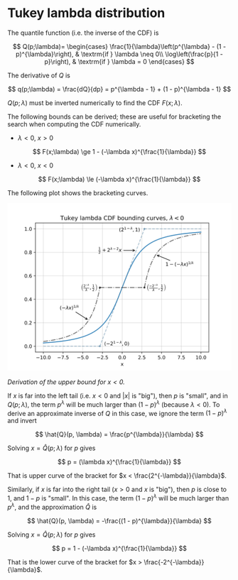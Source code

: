 Tukey lambda distribution
=========================

The quantile function (i.e. the inverse of the CDF) is

$$
Q(p;\lambda)= 
  \begin{cases}
    \frac{1}{\lambda}\left(p^{\lambda} - (1 - p)^{\lambda}\right),  & \textrm{if } \lambda \neq 0\\
    \log\left(\frac{p}{1 - p}\right),                               & \textrm{if } \lambda = 0
  \end{cases}
$$

The derivative of $Q$ is

$$
q(p;\lambda) = \frac{dQ}{dp} = p^{\lambda - 1} + (1 - p)^{\lambda - 1}
$$

$Q(p;\lambda)$ must be inverted numerically to find the CDF $F(x; \lambda)$.

The following bounds can be derived; these are useful for bracketing the search
when computing the CDF numerically.

* $\lambda < 0$, $x > 0$

$$
    F(x;\lambda) \ge 1 - (-\lambda x)^{\frac{1}{\lambda}}
$$

* $\lambda < 0$, $x < 0$

$$
    F(x;\lambda) \le (-\lambda x)^{\frac{1}{\lambda}}
$$

The following plot shows the bracketing curves.

![CDF bracketing curves](https://github.com/WarrenWeckesser/experiments/blob/main/c++/boost/tukeylambda/cdf_curves.svg)

*Derivation of the upper bound for $x < 0$.*

If $x$ is far into the left tail (i.e. $x < 0$ and $|x|$ is "big"), then $p$ is "small",
and in $Q(p;\lambda)$, the term $p^{\lambda}$ will be much larger than $(1 - p)^{\lambda}$ (because $\lambda < 0$).  To derive an approximate inverse of $Q$ in this case, we ignore
the term $(1 - p)^{\lambda}$ and invert

$$
  \hat{Q}(p, \lambda) = \frac{p^{\lambda}}{\lambda}
$$

Solving $x = \hat{Q}(p;\lambda)$ for $p$ gives

$$
    p = (\lambda x)^{\frac{1}{\lambda}}
$$

That is upper curve of the bracket for $x < \frac{2^{-\lambda}}{\lambda}$.

Similarly, if $x$ is far into the right tail ($x > 0$ and $x$ is "big"), then $p$
is close to $1$, and $1 - p$ is "small". In this case, the term $(1 - p)^{\lambda}$
will be much larger than $p^{\lambda}$, and the approximation $\hat{Q}$ is

$$
  \hat{Q}(p, \lambda) = -\frac{(1 - p)^{\lambda}}{\lambda}
$$

Solving $x = \hat{Q}(p;\lambda)$ for $p$ gives

$$
    p = 1 - (-\lambda x)^{\frac{1}{\lambda}}
$$

That is the lower curve of the bracket for $x > \frac{-2^{-\lambda}}{\lambda}$.
